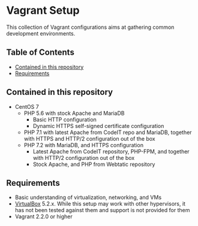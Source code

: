 # Vagrant Setup
This collection of Vagrant configurations aims at gathering common development environments.

## Table of Contents

* [Contained in this repository](#contained-in-this-repository)
* [Requirements](#requirements)

## Contained in this repository
- CentOS 7
    - PHP 5.6 with stock Apache and MariaDB
        - Basic HTTP configuration
        - Dynamic HTTPS self-signed certificate configuration
    - PHP 7.1 with latest Apache from CodeIT repo and MariaDB, together with HTTPS and HTTP/2 configuration out of the box
    - PHP 7.2 with MariaDB, and HTTPS configuration
        - Latest Apache from CodeIT repository, PHP-FPM, and together with HTTP/2 configuration out of the box
        - Stock Apache, and PHP from Webtatic repository

## Requirements
- Basic understanding of virtualization, networking, and VMs
- [VirtualBox](https://www.virtualbox.org/) 5.2.x. While this setup may work with other hypervisors, it has not been tested against them and support is not provided for them
- Vagrant 2.2.0 or higher
